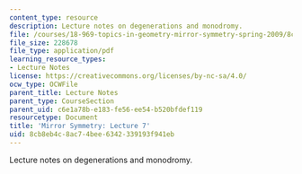 ```yaml
---
content_type: resource
description: Lecture notes on degenerations and monodromy.
file: /courses/18-969-topics-in-geometry-mirror-symmetry-spring-2009/8cb8eb4c8ac74bee6342339193f941eb_MIT18_969s09_lec07.pdf
file_size: 228678
file_type: application/pdf
learning_resource_types:
- Lecture Notes
license: https://creativecommons.org/licenses/by-nc-sa/4.0/
ocw_type: OCWFile
parent_title: Lecture Notes
parent_type: CourseSection
parent_uid: c6e1a78b-e183-fe56-ee54-b520bfdef119
resourcetype: Document
title: 'Mirror Symmetry: Lecture 7'
uid: 8cb8eb4c-8ac7-4bee-6342-339193f941eb
---
```

Lecture notes on degenerations and monodromy.